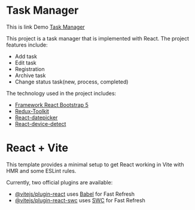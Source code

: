 # Task Manager

This is link Demo [Task Manager](https://task-manager-karimi.vercel.app/)

This project is a task manager that is implemented with React.
The project features include:

- Add task
- Edit task
- Registration
- Archive task
- Change status task(new, process, completed)

The technology used in the project includes:

- [Framework React Bootstrap 5](https://react-bootstrap.netlify.app/)
- [Redux-Toolkit](https://redux-toolkit.js.org/)
- [React-datepicker](https://reactdatepicker.com/)
- [React-device-detect](https://github.com/duskload/react-device-detect)

# React + Vite

This template provides a minimal setup to get React working in Vite with HMR and some ESLint rules.

Currently, two official plugins are available:

- [@vitejs/plugin-react](https://github.com/vitejs/vite-plugin-react/blob/main/packages/plugin-react/README.md) uses [Babel](https://babeljs.io/) for Fast Refresh
- [@vitejs/plugin-react-swc](https://github.com/vitejs/vite-plugin-react-swc) uses [SWC](https://swc.rs/) for Fast Refresh
